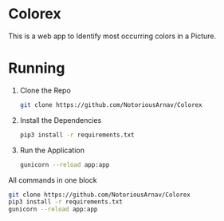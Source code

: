 # Colorex

This is a web app to Identify most occurring colors in a Picture.

# Running
1. Clone the Repo 
    ```bash
    git clone https://github.com/NotoriousArnav/Colorex
    ```
2. Install the Dependencies
    ```bash
    pip3 install -r requirements.txt
    ```
3. Run the Application
    ```bash
    gunicorn --reload app:app
    ```

All commands in one block
```bash
git clone https://github.com/NotoriousArnav/Colorex
pip3 install -r requirements.txt
gunicorn --reload app:app
```
